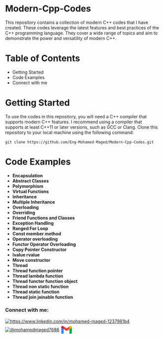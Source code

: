 # Modern-Cpp-Codes
This repository contains a collection of modern C++ codes that I have created. These codes leverage the latest features and best practices of the C++ programming language. They cover a wide range of topics and aim to demonstrate the power and versatility of modern C++.


# Table of Contents
- Getting Started
- Code Examples
- Connect with me

# Getting Started
To use the codes in this repository, you will need a C++ compiler that supports modern C++ features. I recommend using a compiler that supports at least C++11 or later versions, such as GCC or Clang.
Clone this repository to your local machine using the following command:
```
git clone https://github.com/Eng-Mohamed-Maged/Modern-Cpp-Codes.git
```

# Code Examples
- **Encapsulation**
- **Abstract Classes**
- **Polymorphism**
- **Virtual Functions**
- **Inheritance**
- **Multiple Inheritance**
- **Overloading**
- **Overriding**
- **Friend Functions and Classes**
- **Exception Handling**
- **Ranged For Loop**
- **Const member method**
- **Operator overloading**
- **Functor Operator Overloading**
- **Copy Pointer Constructor**
- **lvalue rvalue**
- **Move constructor**
- **Thread**
- **Thread function pointer**
- **Thread lambda function**
- **Thread functor function object**
- **Thread non static function**
- **Thread static function**
- **Thread join joinable function**

  
<h3 align="left">Connect with me:</h3>
<p align="left">
<a href="https://www.linkedin.com/in/mohamed-maged-1237981b4" target="blank"><img align="center" src="https://raw.githubusercontent.com/rahuldkjain/github-profile-readme-generator/master/src/images/icons/Social/linked-in-alt.svg" alt="https://www.linkedin.com/in/mohamed-maged-1237981b4" height="30" width="40" /></a>
<a href="https://www.youtube.com/channel/UCqFdD_fUftFl9dtfEshGGYg" target="blank"><img align="center" src="https://raw.githubusercontent.com/rahuldkjain/github-profile-readme-generator/master/src/images/icons/Social/youtube.svg" alt="@mohamedmaged7686" height="35" width="40" /></a>
<a href="https://mail.google.com/mail/?view=cm&fs=1&to=mohamed.maged.khalil1@gmail.com" target="blank"><img align="center" src="https://github.com/Eng-Mohamed-Maged/Eng-Mohamed-Maged/blob/main/gmail.svg" height="38" width="40" /></a>
</p>
